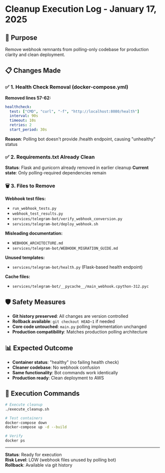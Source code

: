 # Cleanup Execution Log - January 17, 2025

## 🎯 Purpose
Remove webhook remnants from polling-only codebase for production clarity and clean deployment.

## 📋 Changes Made

### ✅ 1. Health Check Removal (docker-compose.yml)
**Removed lines 57-62:**
```yaml
healthcheck:
  test: ["CMD", "curl", "-f", "http://localhost:8080/health"]
  interval: 90s
  timeout: 10s
  retries: 2
  start_period: 30s
```
**Reason**: Polling bot doesn't provide /health endpoint, causing "unhealthy" status

### ✅ 2. Requirements.txt Already Clean
**Status**: Flask and gunicorn already removed in earlier cleanup
**Current state**: Only polling-required dependencies remain

### 🗑️ 3. Files to Remove
**Webhook test files:**
- `run_webhook_tests.py`
- `webhook_test_results.py`
- `services/telegram-bot/verify_webhook_conversion.py`
- `services/telegram-bot/deploy_webhook.sh`

**Misleading documentation:**
- `WEBHOOK_ARCHITECTURE.md`
- `services/telegram-bot/WEBHOOK_MIGRATION_GUIDE.md`

**Unused templates:**
- `services/telegram-bot/health.py` (Flask-based health endpoint)

**Cache files:**
- `services/telegram-bot/__pycache__/main_webhook.cpython-312.pyc`

## 🛡️ Safety Measures
- **Git history preserved**: All changes are version controlled
- **Rollback available**: `git checkout HEAD~1` if needed
- **Core code untouched**: `main.py` polling implementation unchanged
- **Production compatibility**: Matches production polling architecture

## 📊 Expected Outcome
- **Container status**: "healthy" (no failing health check)
- **Cleaner codebase**: No webhook confusion
- **Same functionality**: Bot commands work identically
- **Production ready**: Clean deployment to AWS

## 🚀 Execution Commands
```bash
# Execute cleanup
./execute_cleanup.sh

# Test containers
docker-compose down
docker-compose up -d --build

# Verify
docker ps
```

---
**Status**: Ready for execution  
**Risk Level**: LOW (webhook files unused by polling bot)  
**Rollback**: Available via git history